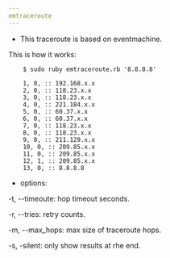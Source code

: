 ```yaml
---
emtraceroute
---
```


- This traceroute is based on eventmachine.

This is how it works:

        $ sudo ruby emtraceroute.rb '8.8.8.8'

        1, 0, :: 192.168.x.x
        2, 0, :: 118.23.x.x
        3, 0, :: 118.23.x.x
        4, 0, :: 221.184.x.x
        5, 0, :: 60.37.x.x
        6, 0, :: 60.37.x.x
        7, 0, :: 118.23.x.x
        8, 0, :: 118.23.x.x
        9, 0, :: 211.129.x.x
        10, 0, :: 209.85.x.x
        11, 0, :: 209.85.x.x
        12, 1, :: 209.85.x.x
        13, 0, :: 8.8.8.8


- options:

-t, --timeoute: hop timeout seconds.

-r, --tries: retry counts.

-m, --max_hops: max size of traceroute hops.

-s, -silent: only show results at rhe end.